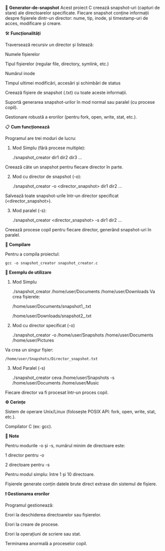 📂 **Generator-de-snapshot**
Acest proiect C creează snapshot-uri (capturi de stare) ale directoarelor specificate. Fiecare snapshot conține informații despre fișierele dintr-un director: nume, tip, inode, și timestamp-uri de acces, modificare și creare.


🛠️ **Funcționalități**

Traversează recursiv un director și listează:

Numele fișierelor

Tipul fișierelor (regular file, directory, symlink, etc.)

Numărul inode

Timpul ultimei modificări, accesări și schimbări de status

Creează fișiere de snapshot (.txt) cu toate aceste informații.

Suportă generarea snapshot-urilor în mod normal sau paralel (cu procese copil).

Gestionare robustă a erorilor (pentru fork, open, write, stat, etc.).


📋 **Cum funcționează**

Programul are trei moduri de lucru:

1. Mod Simplu (fără procese multiple):
   
    ./snapshot_creator dir1 dir2 dir3 ...
   
Creează câte un snapshot pentru fiecare director în parte.

2. Mod cu director de snapshot (-o):
   
    ./snapshot_creator -o <director_snapshot> dir1 dir2 ...
   
Salvează toate snapshot-urile într-un director specificat (<director_snapshot>).

3. Mod paralel (-s):
   
    ./snapshot_creator <ceva> <director_snapshot> -s dir1 dir2 ...
   
Creează procese copil pentru fiecare director, generând snapshot-uri în paralel.


**🧰 Compilare**

Pentru a compila proiectul:

    gcc -o snapshot_creator snapshot_creator.c
    
    
**🚀 Exemplu de utilizare**

1. Mod Simplu
   
    ./snapshot_creator /home/user/Documents /home/user/Downloads
Va crea fișierele:

    /home/user/Documents/snapshot1_.txt
   
    /home/user/Downloads/snapshot2_.txt

2. Mod cu director specificat (-o)
   
    ./snapshot_creator -o /home/user/Snapshots /home/user/Documents /home/user/Pictures
   
Va crea un singur fișier:

    /home/user/Snapshots/Director_snapshot.txt

3. Mod Paralel (-s)
   
    ./snapshot_creator ceva /home/user/Snapshots -s /home/user/Documents /home/user/Music
   
Fiecare director va fi procesat într-un proces copil.

**⚙️ Cerințe**

Sistem de operare Unix/Linux (folosește POSIX API: fork, open, write, stat, etc.).

Compilator C (ex: gcc).

**📎 Note**

Pentru modurile -o și -s, numărul minim de directoare este:

1 director pentru -o

2 directoare pentru -s

Pentru modul simplu: între 1 și 10 directoare.

Fișierele generate conțin datele brute direct extrase din sistemul de fișiere.

**❗ Gestionarea erorilor**

Programul gestionează:

Erori la deschiderea directoarelor sau fișierelor.

Erori la creare de procese.

Erori la operațiuni de scriere sau stat.

Terminarea anormală a proceselor copil.
